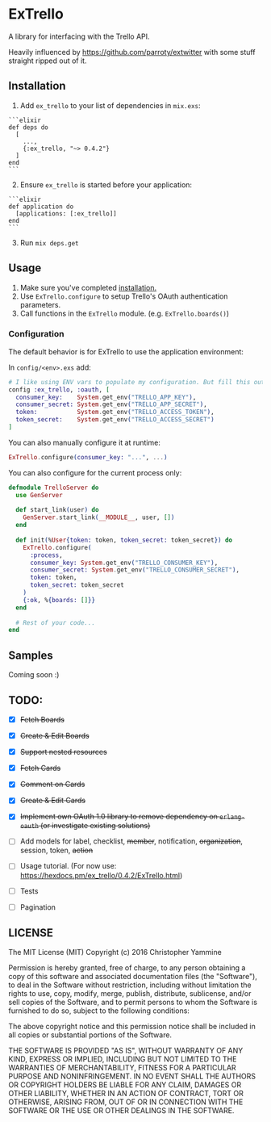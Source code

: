 # ExTrello

A library for interfacing with the Trello API.

Heavily influenced by https://github.com/parroty/extwitter with some stuff straight ripped out of it.

## Installation


  1. Add `ex_trello` to your list of dependencies in `mix.exs`:

    ```elixir
    def deps do
      [
        ...,
        {:ex_trello, "~> 0.4.2"}
      ]
    end
    ```

  2. Ensure `ex_trello` is started before your application:

    ```elixir
    def application do
      [applications: [:ex_trello]]
    end
    ```
  3. Run `mix deps.get`

## Usage
1. Make sure you've completed [installation.](#installation)
2. Use `ExTrello.configure` to setup Trello's OAuth authentication parameters.
3. Call functions in the `ExTrello` module. (e.g. `ExTrello.boards()`)

### Configuration
The default behavior is for ExTrello to use the application environment:

In `config/<env>.exs` add:

```elixir
# I like using ENV vars to populate my configuration. But fill this out however you'd like :)
config :ex_trello, :oauth, [
  consumer_key:    System.get_env("TRELLO_APP_KEY"),
  consumer_secret: System.get_env("TRELLO_APP_SECRET"),
  token:           System.get_env("TRELLO_ACCESS_TOKEN"),
  token_secret:    System.get_env("TRELLO_ACCESS_SECRET")
]
```

You can also manually configure it at runtime:
```elixir
ExTrello.configure(consumer_key: "...", ...)
```

You can also configure for the current process only:
```elixir
defmodule TrelloServer do 
  use GenServer
  
  def start_link(user) do 
    GenServer.start_link(__MODULE__, user, [])
  end
  
  def init(%User{token: token, token_secret: token_secret}) do 
    ExTrello.configure(
      :process,
      consumer_key: System.get_env("TRELLO_CONSUMER_KEY"),
      consumer_secret: System.get_env("TRELLO_CONSUMER_SECRET"),
      token: token,
      token_secret: token_secret
    )
    {:ok, %{boards: []}}
  end
  
  # Rest of your code...
end
```

## Samples

Coming soon :)

## TODO:
- [x] ~~Fetch Boards~~
- [x] ~~Create & Edit Boards~~
- [x] ~~Support nested resources~~
- [x] ~~Fetch Cards~~
- [x] ~~Comment on Cards~~
- [x] ~~Create & Edit Cards~~
- [x] ~~Implement own OAuth 1.0 library to remove dependency on `erlang-oauth` (or investigate existing solutions)~~
- [ ] Add models for label, checklist, ~~member~~, notification, ~~organization~~, session, token, ~~action~~
- [ ] Usage tutorial. (For now use: https://hexdocs.pm/ex_trello/0.4.2/ExTrello.html)
- [ ] Tests
- [ ] Pagination


## LICENSE
The MIT License (MIT)
Copyright (c) 2016 Christopher Yammine

Permission is hereby granted, free of charge, to any person obtaining a copy of this software and associated documentation files (the "Software"), to deal in the Software without restriction, including without limitation the rights to use, copy, modify, merge, publish, distribute, sublicense, and/or sell copies of the Software, and to permit persons to whom the Software is furnished to do so, subject to the following conditions:

The above copyright notice and this permission notice shall be included in all copies or substantial portions of the Software.

THE SOFTWARE IS PROVIDED "AS IS", WITHOUT WARRANTY OF ANY KIND, EXPRESS OR IMPLIED, INCLUDING BUT NOT LIMITED TO THE WARRANTIES OF MERCHANTABILITY, FITNESS FOR A PARTICULAR PURPOSE AND NONINFRINGEMENT. IN NO EVENT SHALL THE AUTHORS OR COPYRIGHT HOLDERS BE LIABLE FOR ANY CLAIM, DAMAGES OR OTHER LIABILITY, WHETHER IN AN ACTION OF CONTRACT, TORT OR OTHERWISE, ARISING FROM, OUT OF OR IN CONNECTION WITH THE SOFTWARE OR THE USE OR OTHER DEALINGS IN THE SOFTWARE.
